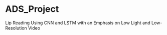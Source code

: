 # ADS_Project
Lip Reading Using CNN and LSTM with an Emphasis on Low Light and Low-Resolution Video
